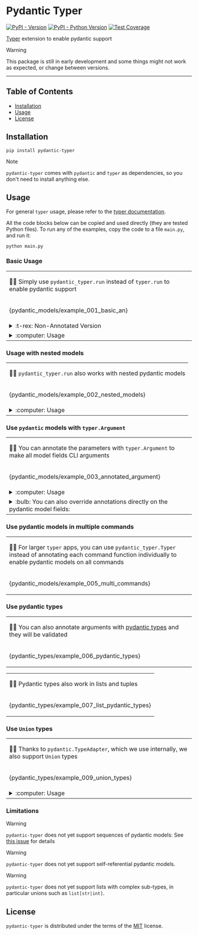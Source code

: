 <!---
Do not edit `README.md` manually, instead edit `docs/README.template.md` and run `python docs/scripts/make_docs.py`.
-->

# Pydantic Typer

[![PyPI - Version](https://img.shields.io/pypi/v/pydantic-typer.svg)](https://pypi.org/project/pydantic-typer)
[![PyPI - Python Version](https://img.shields.io/pypi/pyversions/pydantic-typer.svg)](https://pypi.org/project/pydantic-typer)
[![Test Coverage](https://coverage-badge.samuelcolvin.workers.dev/pypae/pydantic-typer.svg)](https://coverage-badge.samuelcolvin.workers.dev/redirect/pypae/pydantic-typer)

[Typer](https://github.com/tiangolo/typer) extension to enable pydantic support

> [!WARNING]  
> This package is still in early development and some things might not work as expected, or change between versions.

---

## Table of Contents

- [Installation](#installation)
- [Usage](#usage)
- [License](#license)

## Installation

```console
pip install pydantic-typer
```

> [!NOTE]  
> `pydantic-typer` comes with `pydantic` and `typer` as dependencies, so you don't need to install anything else.

## Usage

For general `typer` usage, please refer to the [typer documentation](https://typer.tiangolo.com/).

All the code blocks below can be copied and used directly (they are tested Python files).
To run any of the examples, copy the code to a file `main.py`, and run it:

```console
python main.py
```

### Basic Usage

<table>
<tr>
<td>

:technologist: Simply use `pydantic_typer.run` instead of `typer.run` to enable pydantic support

</td>
</tr>
<tr>
<td>

{pydantic_models/example_001_basic_an}

</td>
</tr>

<tr>
<td>
<details>
  <summary>
    :t-rex: Non-Annotated Version
  </summary>

{pydantic_models/example_001_basic}

</td>
</tr>

<tr>
<td>
<details>
  <summary>
    :computer: Usage
  </summary>

```console
$ # Run the basic example:
$ python main.py
Usage: main.py [OPTIONS] NUM
Try 'main.py --help' for help.
╭─ Error ────────────────────────────────────────────────────────────╮
│ Missing argument 'NUM'.                                            │
╰────────────────────────────────────────────────────────────────────╯

$ # We're missing a required argument, try using --help as suggested:
$ python main.py --help
Usage: main.py [OPTIONS] NUM

╭─ Arguments ────────────────────────────────────────────────────────╮
│ *    num      INTEGER  [default: None] [required]                  │
╰────────────────────────────────────────────────────────────────────╯
╭─ Options ──────────────────────────────────────────────────────────╮
│ *  --user.id          INTEGER  The id of the user. [default: None] │
│                                [required]                          │
│    --user.name        TEXT     The name of the user.               │
│                                [default: Jane Doe]                 │
│    --help                      Show this message and exit.         │
╰────────────────────────────────────────────────────────────────────

$ # Notice the help text for `user.id` and `user.name` are inferred from the `pydantic.Field`.
$ # `user.id` is reqired, because we don't provide a default value for the field.
$ # Now run the example with the required arguments:
$ python main.py 1 --user.id 1
1 <class 'int'>
id=1 name='Jane Doe' <class '__main__.User'>

$ # It worked! You can also experiment with an invalid `user.id`:
$ python main.py 1 --user.id some-string
Usage: example_001_basic.py [OPTIONS] NUM
Try 'example_001_basic.py --help' for help.
╭─ Error ─────────────────────────────────────────────────────────────╮
│ Invalid value for '--user.id': 'some-string' is not a valid integer.│
╰─────────────────────────────────────────────────────────────────────╯
```

</td>
</tr>

</table>

### Usage with nested models

<table>
<tr>
<td>

:technologist: `pydantic_typer.run` also works with nested pydantic models

</td>
</tr>
<tr>
<td>

{pydantic_models/example_002_nested_models}

</td>
</tr>

<tr>
<td>
<details>
  <summary>
    :computer: Usage
  </summary>

```console
$ # Run the nested models example with the required options:
$ python main.py --person.name "Patrick" --person.pet.name "Snoopy" --person.pet.species "Dog"
name='Patrick' age=None pet=Pet(name='Snoopy', species='Dog') <class '__main__.Person'>
```

</td>
</tr>
</table>

### Use `pydantic` models with `typer.Argument`

<table>
<tr>
<td>

:technologist: You can annotate the parameters with `typer.Argument` to make all model fields CLI arguments

</td>
</tr>
<tr>
<td>

{pydantic_models/example_003_annotated_argument}

</td>
</tr>
<tr>
<td>
<details>
  <summary>
    :computer: Usage
  </summary>

```console
$ # Run the example
$ python main.py
Usage: main.py [OPTIONS] _PYDANTIC_USER_ID
                                         _PYDANTIC_USER_NAME
Try 'main.py --help' for help.
╭─ Error ─────────────────────────────────────────────────────────────╮
│ Missing argument '_PYDANTIC_USER_ID'.                               │
╰─────────────────────────────────────────────────────────────────────╯

$ # Notice how _PYDANTIC_USER_ID and _PYDANTIC_USER_NAME are now cli arguments instead of options.
$ # Supply the arguments in the right order:
> python main.py 1 Patrick --num 1
1 <class 'int'>
id=1 name='Patrick' <class '__main__.User'>
```

</details>
</td>
</tr>
<tr>
<td>

<details>
<summary>:bulb: You can also override annotations directly on the pydantic model fields:</summary>

{pydantic_models/example_004_argument_override}

Here, `User` is a `typer.Argument`, but we manually override the fields again:

- We override the `metavar` of to `User.id` be `THE_ID`
- And `User.name` to be a `typer.Option`

</details>
</td>
</tr>
</table>

### Use pydantic models in multiple commands

<table>
<tr>
<td>

:technologist: For larger `typer` apps, you can use `pydantic_typer.Typer` instead of annotating each command function individually to enable pydantic models on all commands

</td>
</tr>
<tr>
<td>

{pydantic_models/example_005_multi_commands}

</td>
</tr>
</table>

### Use pydantic types

<table>
<tr>
<td>

:technologist: You can also annotate arguments with [pydantic types](https://docs.pydantic.dev/latest/concepts/types/) and they will be validated

</td>
</tr>
<tr>
<td>

{pydantic_types/example_006_pydantic_types}

</td>
</tr>
</table>

<table>
<tr>
<td>

:technologist: Pydantic types also work in lists and tuples

</td>
</tr>
<tr>
<td>

{pydantic_types/example_007_list_pydantic_types}

</td>
</tr>
</table>

### Use `Union` types

<table>
<tr>
<td>

:technologist: Thanks to `pydantic.TypeAdapter`, which we use internally, we also support `Union` types

</td>
</tr>
<tr>
<td>

{pydantic_types/example_009_union_types}

</td>
</tr>
<tr>
<td>
<details>
  <summary>
    :computer: Usage
  </summary>

```console
$ # Run the example using a boolean
$ python main.py --value True
True <class 'bool'>

$ # Run the example using an integer
$ python main.py --value 2
2 <class 'int'>

$ # Run the example using a float
$ python main.py --value 2.1
2.1 <class 'float'>

$ # Run the example using a string
$ python main.py --value "Hello World"
Hello World <class 'str'>

$ # Before, we intentionally used 2, when testing the integer
$ # Check what happens if you pass 1
$ python main.py --value 1
True <class 'bool'>

$ # We get back a boolean!
$ # This is because Unions are generally evaluated left to right.
$ # So in this case bool > int > float > str, if parsing is successful.
$ # There are some exceptions, where pydantic tries to be smart, see here for details:
$ # https://docs.pydantic.dev/latest/concepts/unions/#smart-mode
```

</details>
</td>
</tr>

</table>

### Limitations

> [!WARNING]  
> `pydantic-typer` does not yet support sequences of pydantic models: See [this issue](https://github.com/pypae/pydantic-typer/issues/6) for details

> [!WARNING]  
> `pydantic-typer` does not yet support self-referential pydantic models.

> [!WARNING]  
> `pydantic-typer` does not yet support lists with complex sub-types, in particular unions such as `list[str|int]`.

## License

`pydantic-typer` is distributed under the terms of the [MIT](https://spdx.org/licenses/MIT.html) license.
